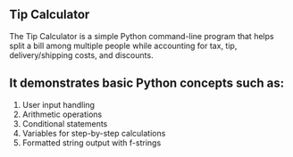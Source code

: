 ## Tip Calculator
The Tip Calculator is a simple Python command-line program that helps split a bill among multiple people while accounting for tax, tip, delivery/shipping costs, and discounts.

## It demonstrates basic Python concepts such as:
1. User input handling
2. Arithmetic operations
3. Conditional statements
4. Variables for step-by-step calculations
5. Formatted string output with f-strings